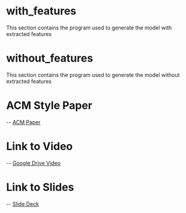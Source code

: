 # with_features
This section contains the program used to generate the model with extracted features
# without_features
This section contains the program used to generate the model without extracted features
# ACM Style Paper
-- [ACM Paper](https://github.com/nolanfbetts/BrainAgeHighRisk/blob/main/betts.n.pdf)
# Link to Video
-- [Google Drive Video](https://drive.google.com/file/d/1-_N5paRDUZTEGy2ruIe7ivXfpTt4MSdm/view) 
# Link to Slides
-- [Slide Deck](https://docs.google.com/presentation/d/1YkHzxuhzsUh6NUaEzz0ljUD_xGMlyAmA3ezMY5X4n3s/edit?usp=sharing)
